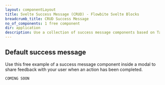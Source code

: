 ```yaml
---
layout: componentLayout
title: Svelte Success Message (CRUD) - Flowbite Svelte Blocks
breadcrumb_title: CRUD Success Message
no_of_components: 1 free component
dir: application
description: Use a collection of success message components based on Tailwind CSS to share feedback with your users based on their actions inside your application.
---
```


## Default success message

Use this free example of a success message component inside a modal to share feedback with your user when an action has been completed.

```svelte example hideOutput
COMING SOON
```
